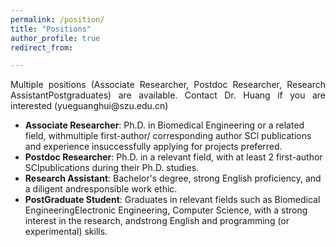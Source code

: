 ```yaml
---
permalink: /position/
title: "Positions"
author_profile: true
redirect_from: 

---
```


<div style="text-align:justify;">
Multiple positions (Associate Researcher, Postdoc Researcher, Research AssistantPostgraduates) are available. Contact Dr. Huang if you are interested (yueguanghui@szu.edu.cn)
</div>

- **Associate Researcher**: Ph.D. in Biomedical Engineering or a related field, withmultiple first-author/ corresponding author SCl publications and experience insuccessfully applying for projects preferred.
- **Postdoc Researcher**: Ph.D. in a relevant field, with at least 2 first-author SClpublications during their Ph.D. studies.
- **Research Assistant**: Bachelor's degree, strong English proficiency, and a diligent andresponsible work ethic.
- **PostGraduate Student**: Graduates in relevant fields such as Biomedical EngineeringElectronic Engineering, Computer Science, with a strong interest in the research, andstrong English and programming (or experimental) skills.

